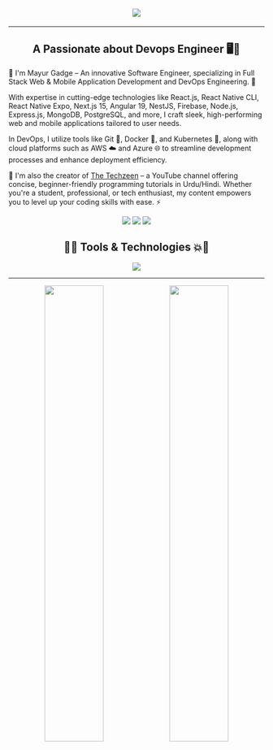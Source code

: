 <h1 align="center">
    <img src="https://readme-typing-svg.herokuapp.com/?font=Righteous&color=7e15f7&random=falsesize=35&center=true&vCenter=true&width=500&height=70&duration=2000&lines=Hi+There!+👋;+I'm+Mayur+Gadge+👨🏻‍💻;" />
</h1>

---

 <h2 align="center"> A Passionate about Devops Engineer 🖥️🎥 </h2>

🌱 I'm Mayur Gadge – An innovative Software Engineer, specializing in Full Stack Web & Mobile Application Development and DevOps Engineering. 🚀

With expertise in cutting-edge technologies like React.js, React Native CLI, React Native Expo, Next.js 15, Angular 19, NestJS, Firebase, Node.js, Express.js, MongoDB, PostgreSQL, and more, I craft sleek, high-performing web and mobile applications tailored to user needs.

In DevOps, I utilize tools like Git 🐙, Docker 🐳, and Kubernetes 🧠, along with cloud platforms such as AWS ☁️ and Azure 🌐 to streamline development processes and enhance deployment efficiency.

👥 I'm also the creator of [The Techzeen](https://www.youtube.com/@TheTechzeen) – a YouTube channel offering concise, beginner-friendly programming tutorials in Urdu/Hindi. Whether you're a student, professional, or tech enthusiast, my content empowers you to level up your coding skills with ease. ⚡

<p align="center">
  <a href="mailto:youremail@example.com"><img src="https://img.shields.io/badge/Gmail-%237D2C89?style=for-the-badge&logo=gmail&logoColor=white" /></a>
  <a href="https://www.youtube.com/@TheTechzeen" target="_blank"><img src="https://img.shields.io/badge/YouTube-FF0000?style=for-the-badge&logo=youtube&logoColor=white" /></a>
  <a href="https://www.linkedin.com/in/mayurg74/" target="_blank"><img src="https://img.shields.io/badge/LinkedIn-0077B5?style=for-the-badge&logo=linkedin&logoColor=white" /></a>
</p>


<h2 align="center">🚀💥 Tools & Technologies 💥🚀</h2>

<p align="center">
  <!-- Tech Logos -->
  <img src="https://skillicons.dev/icons?i=react,angular,github,git,linux,docker,gitlab,aws,ansible,grafana,jenkins,html,css,cpp,redux,vscode&theme=dark" />
</p>

---

<p align="center">
  <img width="48%" src="https://github-readme-stats.vercel.app/api?username=mayurg74&show_icons=true&theme=radical&count_private=true" />
  <img width="48%" src="https://github-readme-stats.vercel.app/api/top-langs/?username=mayurg74&layout=compact&theme=radical" />
</p>

